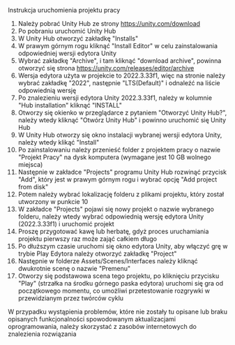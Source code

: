 Instrukcja uruchomienia projektu pracy

1. Należy pobrać Unity Hub ze strony https://unity.com/download
2. Po pobraniu uruchomić Unity Hub
3. W Unity Hub otworzyć zakładkę "Installs"
4. W prawym górnym rogu kliknąć "Install Editor" w celu zainstalowania odpowiedniej wersji edytora Unity
5. Wybrać zakładkę "Archive", i tam kliknąć "download archive", powinna otworzyć się strona https://unity.com/releases/editor/archive
6. Wersja edytora użyta w projekcie to 2022.3.33f1, więc na stronie należy wybrać zakładkę "2022", następnie "LTS(Default)" i odnaleźć na liście odpowiednią wersję
7. Po znalezieniu wersji edytora Unity 2022.3.33f1, należy w kolumnie "Hub installation" kliknąć "INSTALL"
8. Otworzy się okienko w przeglądarce z pytaniem "Otworzyć Unity Hub?", należy wtedy kliknąć "Otwórz Unity Hub" i powinno uruchomić się Unity Hub
9. W Unity Hub otworzy się okno instalacji wybranej wersji edytora Unity, należy wtedy klikąć "Install"
10. Po zainstalowaniu należy przenieść folder z projektem pracy o nazwie "Projekt Pracy" na dysk komputera (wymagane jest 10 GB wolnego miejsca)
11. Następnie w zakładce "Projects" programu Unity Hub rozwinąć przycisk "Add", który jest w prawym górnym rogu i wybrać opcję "Add project from disk"
12. Potem należy wybrać lokalizację folderu z plikami projektu, który został utworzony w punkcie 10
13. W zakładce "Projects" pojawi się nowy projekt o nazwie wybranego folderu, należy wtedy wybrać odpowiednią wersję edytora Unity (2022.3.33f1) i uruchomić projekt
14. Proszę przygotować kawę lub herbatę, gdyż proces uruchamiania projektu pierwszy raz może zająć całkiem długo
15. Po dłuższym czasie uruchomi się okno edytora Unity, aby włączyć grę w trybie Play Edytora należy otworzyć zakładkę "Project"
16. Następnie w folderze Assets/Scenes/Interfaces należy kliknąć dwukrotnie scenę o nazwie "Premenu"
17. Otworzy się podstawowa scena tego projektu, po kliknięciu przycisku "Play" (strzałka na środku górnego paska edytora) uruchomi się gra od początkowego momentu, co umożliwi przetestowanie rozgrywki w przewidzianym przez twórców cyklu

W przypadku wystąpienia problemów, które nie zostały tu opisane lub braku opisanych funkcjonalności spowodowanym aktualizacjami oprogramowania, należy skorzystać z zasobów internetowych do znalezienia rozwiązania

